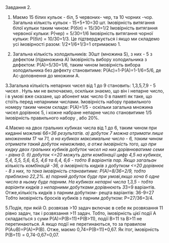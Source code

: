 Завдання 2.
1. Маємо 15 білих кульок - біл, 5 червоних- чер, та 10 чорних -чор.
 Загальна кільксть кульок - 15+5+10=30 шт.
Імовірність витягання білої кульки таким чином:
P(біл) = 15/30=1/2
Імовірність витягання червоної кульки:
P(чер) = 5/30=1/6
Імовірність витягання чорної кульки:
P(біл) = 10/30=1/3.
Це підтверджується і якщо ми складемо усі імовірності разом: 1/2+1/6+1/3=1 отримаємо 1.

2. Загальна кількість холодильників: 30шт (множина S), з них - 5 з дефектом (підмножина А)
Імовірність вибору холодильника з дефектом:
P(A)=5/30=1/6, таким чином імовірність вибора холодильника без дефекту становитиме: 
P(Ac)=1-P(A)=1-1/6=5/6, де Ас-доповнення до множини А.

3.Загальна кількість непарних чисел від 1 до 9 становить: 1,3,5,7,9 -  5 чисел . Нуль ми не включаємо, оскліьки знаємо, що він і непарне число,  і в умові вже сказане, що абонент має число 0 в памяті як таке, що стоїть перед непарними числами. 
Імовірність набору правильного номеру таким чином складе:
P(A)=1/5 - оскільки загальна множина чисел дорівнює 5, і кожне набране непарне число становитиме 1/5 імовірність правильного набору , або 20%.

4.Маємо на двох гральних кубиках числа від 1 до 6, таким чином при киданні можливі 6*6=36 результатів.
а) добуток 7 можна отримати лише множенням 1*7 чи 7*1, а на кубиках максимальне число - 6, таким чином отримати такий добуток неможливо, а отже імовірність того, що при кидку двох гральних кубиків добуток чисел на них дорівнюватиме семи  - рівна 0.
б) добуток <=20 можуть дати комбінації цифр 4,5 на кубиках, 5,4, 5,5, 5,6, 6,5, 4,6 та 6,4, 6,6 - тобто 8 варіантів пар.
Якщо загальан кількість комбінацій -36,  а імовірність кидків з добутком <=20 дорівнює - 8 з них, то така імовірність становитиме:
P(A)=8/36=2/9, тобто приблизно 22,2%.
в) парний добуток буде при умові,якщо хоча б одне число в ньому буде парним. На кубиках непарні числа 1,3,5 - тобто варіанти кидків з непарними добутками дорівнюють 3*3=9 варіантів. Отже,кількість кидків з парним добутком- рещта варіантів: 36-9=27 
Тобто імовірність бросків кубиків з парним добутком: P=27/36=3/4.

5.Подія, при якій О. розвязав >10 задач включає в себе як розвязання 11 рівно задач, так і розвязання >11 задач. 
Тобто, імовірність цієї події А складається з суми P(A)=P(B=11)+P(B>11), події B=11 та B>11 не перетинаються. А якщо події не перетинаються, то за правилом P(A∪B)=P(A)+P(B).
Отже, маємо 0,74=P(B=11)+0,67. 
Як ітог, імовірність P(B=11) = 0,74-0,67=0,07.
